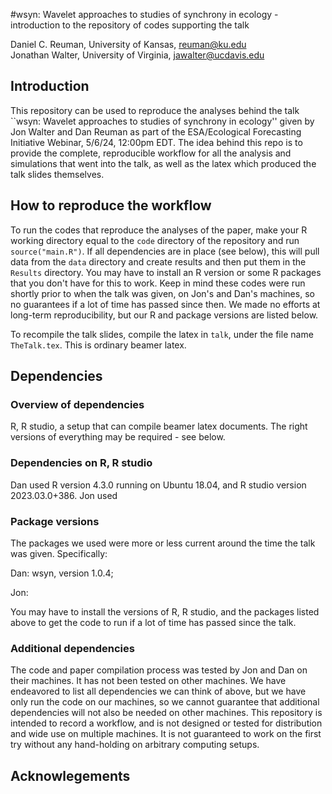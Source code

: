 #wsyn: Wavelet approaches to studies of synchrony in ecology - introduction to the repository of codes supporting the talk

Daniel C. Reuman, University of Kansas, reuman@ku.edu  
Jonathan Walter, University of Virginia, jawalter@ucdavis.edu  

## Introduction

This repository can be used to reproduce the analyses behind the talk
``wsyn: Wavelet approaches to studies of synchrony in ecology'' given by 
Jon Walter and Dan Reuman as part of the ESA/Ecological Forecasting Initiative 
Webinar, 5/6/24, 12:00pm EDT. The idea behind this repo is to provide the 
complete, reproducible workflow for all the analysis and simulations that went 
into the talk, as well as the latex which produced the talk slides themselves.

## How to reproduce the workflow

To run the codes that reproduce the analyses of the paper, make your R working directory equal to the `code` directory of 
the repository 
and run `source("main.R")`. If all dependencies are in place (see below), this will pull data from the `data` directory and create 
results and then put them in the `Results` directory. 
You may have to install an R version or some R packages
that you don't have for this to work. Keep in mind these codes were run shortly prior to when the talk was given,
on Jon's and Dan's  machines, so no guarantees if a lot of time has passed since then.
We made no efforts at long-term reproducibility, but our R and package versions are listed below.

To recompile the talk slides, compile the latex in `talk`, under the file name `TheTalk.tex`.
This is ordinary beamer latex. 

## Dependencies

### Overview of dependencies

R, R studio, a setup that can compile beamer latex documents. The right versions of everything may be required - see below.

### Dependencies on R, R studio

Dan used R version 4.3.0 running on Ubuntu 18.04, and R studio version 2023.03.0+386. 
Jon used <Jon fill in your info here>

### Package versions

The packages we used were more or less current around the time the talk was given. Specifically:

Dan: 
wsyn, version 1.0.4;

Jon:
<Jon fill in yoru packages here>

You may have to install the versions of R, R studio, and the packages listed above to get the code to
run if a lot of time has passed since the talk. 

### Additional dependencies

The code and paper compilation process was tested by Jon and Dan on their machines. 
It has not been tested on other machines. We have endeavored to list all dependencies we can think of above, but we have 
only run the code on our machines, so we cannot guarantee that additional dependencies will not also be needed on other 
machines. This repository is intended to record a workflow, and is not designed or tested for distribution and wide use on 
multiple machines. It is not guaranteed to work on the first try without any hand-holding on arbitrary computing setups.

## Acknowlegements

<Insert ack here>














